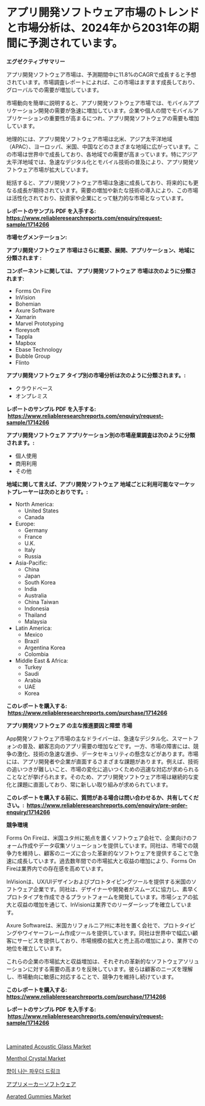 <p><h1>アプリ開発ソフトウェア市場のトレンドと市場分析は、2024年から2031年の期間に予測されています。</h1></p><p><strong>エグゼクティブサマリー</strong></p>
<p><p>アプリ開発ソフトウェア市場は、予測期間中に11.8%のCAGRで成長すると予想されています。市場調査レポートによれば、この市場はますます成長しており、グローバルでの需要が増加しています。</p><p>市場動向を簡単に説明すると、アプリ開発ソフトウェア市場では、モバイルアプリケーション開発の需要が急速に増加しています。企業や個人の間でモバイルアプリケーションの重要性が高まるにつれ、アプリ開発ソフトウェアの需要も増加しています。</p><p>地理的には、アプリ開発ソフトウェア市場は北米、アジア太平洋地域（APAC）、ヨーロッパ、米国、中国などのさまざまな地域に広がっています。この市場は世界中で成長しており、各地域での需要が高まっています。特にアジア太平洋地域では、急速なデジタル化とモバイル技術の普及により、アプリ開発ソフトウェア市場が拡大しています。</p><p>総括すると、アプリ開発ソフトウェア市場は急速に成長しており、将来的にも更なる成長が期待されています。需要の増加や新たな技術の導入により、この市場は活性化されており、投資家や企業にとって魅力的な市場となっています。</p></p>
<p><strong>レポートのサンプル PDF を入手する: <a href="https://www.reliableresearchreports.com/enquiry/request-sample/1714266">https://www.reliableresearchreports.com/enquiry/request-sample/1714266</a></strong></p>
<p><strong>市場セグメンテーション:</strong></p>
<p><strong> アプリ開発ソフトウェア 市場はさらに概要、展開、アプリケーション、地域に分類されます :</strong></p>
<p><strong>コンポーネントに関しては、 アプリ開発ソフトウェア 市場は次のように分類されます: &nbsp;</strong></p>
<p><ul><li>Forms On Fire</li><li>InVision</li><li>Bohemian</li><li>Axure Software</li><li>Xamarin</li><li>Marvel Prototyping</li><li>floreysoft</li><li>Tappla</li><li>Mapbox</li><li>Ebase Technology</li><li>Bubble Group</li><li>Flinto</li></ul></p>
<p><strong> アプリ開発ソフトウェア タイプ別の市場分析は次のように分類されます。:</strong></p>
<p><ul><li>クラウドベース</li><li>オンプレミス</li></ul></p>
<p><strong>レポートのサンプル PDF を入手する: &nbsp;<a href="https://www.reliableresearchreports.com/enquiry/request-sample/1714266">https://www.reliableresearchreports.com/enquiry/request-sample/1714266</a></strong></p>
<p><strong> アプリ開発ソフトウェア アプリケーション別の市場産業調査は次のように分類されます。:</strong></p>
<p><ul><li>個人使用</li><li>商用利用</li><li>その他</li></ul></p>
<p><strong>地域に関して言えば、アプリ開発ソフトウェア 地域ごとに利用可能なマーケットプレーヤーは次のとおりです。:</strong></p>
<p><ul>
    <li>
        North America:
        <ul>
            <li>United States</li>
            <li>Canada</li>
        </ul>
    </li>
    <li>
        Europe:
        <ul>
            <li>Germany</li>
            <li>France</li>
            <li>U.K.</li>
            <li>Italy</li>
            <li>Russia</li>
        </ul>
    </li>
    <li>
        Asia-Pacific:
        <ul>
            <li>China</li>
            <li>Japan</li>
            <li>South Korea</li>
            <li>India</li>
            <li>Australia</li>
            <li>China Taiwan</li>
            <li>Indonesia</li>
            <li>Thailand</li>
            <li>Malaysia</li>
        </ul>
    </li>
    <li>
        Latin America:
        <ul>
            <li>Mexico</li>
            <li>Brazil</li>
            <li>Argentina Korea</li>
            <li>Colombia</li>
        </ul>
    </li>
    <li>
        Middle East & Africa:
        <ul>
            <li>Turkey</li>
            <li>Saudi</li>
            <li>Arabia</li>
            <li>UAE</li>
            <li>Korea</li>
        </ul>
    </li>
    </ul></p>
<p><strong>このレポートを購入する: &nbsp;<a href="https://www.reliableresearchreports.com/purchase/1714266">https://www.reliableresearchreports.com/purchase/1714266</a></strong></p>
<p><strong>アプリ開発ソフトウェア の主な推進要因と障壁 市場</strong></p>
<p><p>App開発ソフトウェア市場の主なドライバーは、急速なデジタル化、スマートフォンの普及、顧客志向のアプリ需要の増加などです。一方、市場の障害には、競争の激化、技術の急速な進歩、データセキュリティの懸念などがあります。市場には、アプリ開発者や企業が直面するさまざまな課題があります。例えば、技術の追いつきが難しいこと、市場の変化に追いつくための迅速な対応が求められることなどが挙げられます。そのため、アプリ開発ソフトウェア市場は継続的な変化と課題に直面しており、常に新しい取り組みが求められています。</p></p>
<p><strong>このレポートを購入する前に、質問がある場合は問い合わせるか、共有してください。:&nbsp; <a href="https://www.reliableresearchreports.com/enquiry/pre-order-enquiry/1714266">https://www.reliableresearchreports.com/enquiry/pre-order-enquiry/1714266</a></strong></p>
<p><strong>競争環境</strong></p>
<p><p>Forms On Fireは、米国ユタ州に拠点を置くソフトウェア会社で、企業向けのフォーム作成やデータ収集ソリューションを提供しています。同社は、市場での競争力を維持し、顧客のニーズに合った革新的なソフトウェアを提供することで急速に成長しています。過去数年間での市場拡大と収益の増加により、Forms On Fireは業界内での存在感を高めています。</p><p>InVisionは、UX/UIデザインおよびプロトタイピングツールを提供する米国のソフトウェア企業です。同社は、デザイナーや開発者がスムーズに協力し、素早くプロトタイプを作成できるプラットフォームを開発しています。市場シェアの拡大と収益の増加を通じて、InVisionは業界でのリーダーシップを確立しています。</p><p>Axure Softwareは、米国カリフォルニア州に本社を置く会社で、プロトタイピングやワイヤーフレーム作成ツールを提供しています。同社は世界中で幅広い顧客にサービスを提供しており、市場規模の拡大と売上高の増加により、業界での地位を確立しています。</p><p>これらの企業の市場拡大と収益増加は、それぞれの革新的なソフトウェアソリューションに対する需要の高まりを反映しています。彼らは顧客のニーズを理解し、市場動向に敏感に対応することで、競争力を維持し続けています。</p></p>
<p><strong>このレポートを購入する: &nbsp; <a href="https://www.reliableresearchreports.com/purchase/1714266">https://www.reliableresearchreports.com/purchase/1714266</a></strong></p>
<p><strong>レポートのサンプル PDF を入手する: &nbsp;<a href="https://www.reliableresearchreports.com/enquiry/request-sample/1714266">https://www.reliableresearchreports.com/enquiry/request-sample/1714266</a></strong><strong></strong></p>
<p>&nbsp;</p>
<p><p><a href="https://issuu.com/reportprime-2/docs/laminated-acoustic-glass-market-size-2030.pptx">Laminated Acoustic Glass Market</a></p><p><a href="https://issuu.com/reportprime-2/docs/menthol-crystal-market-size-2030.pptx">Menthol Crystal Market</a></p><p><a href="https://github.com/vsnao330707/Market-Research-Report-List-1/blob/main/30035201113.md">향이 나는 파우더 드링크</a></p><p><a href="https://github.com/zjkmgcs938405/Market-Research-Report-List-1/blob/main/47990871511.md">アプリメーカーソフトウェア</a></p><p><a href="https://shimmer-gardenia-37a.notion.site/Aerated-Gummies-Market-Share-Market-New-Trends-Analysis-Report-By-Type-By-Application-By-End-use-6ebb9babe1254350a778b86875923106">Aerated Gummies Market</a></p></p>